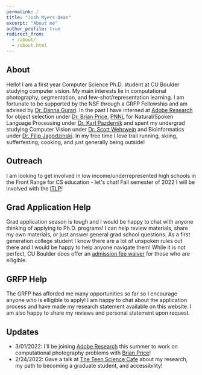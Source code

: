 ```yaml
---
permalink: /
title: "Josh Myers-Dean"
excerpt: "About me"
author_profile: true
redirect_from: 
  - /about/
  - /about.html
---
```

## About
Hello! I am a first year Computer Science Ph.D. student at CU Boulder studying computer vision. My main interests lie in computational photography, segmentation, and few-shot/representation learning. I am fortunate to be supported by the NSF through a GRFP Fellowship and am advised by [Dr. Danna Gurari](https://home.cs.colorado.edu/~DrG/AboutMe.html). In the past I have interned at [Adobe Research](https://research.adobe.com/) for object selection under [Dr. Brian Price](https://www.brianpricephd.com/), [PNNL](https://www.pnnl.gov/) for Natural/Spoken Language Processing under [Dr. Karl Pazdernik](https://www.linkedin.com/in/karl-pazdernik-1283b392/) and spent my undergrad studying Computer Vision under [Dr. Scott Wehrwein](https://facultyweb.cs.wwu.edu/~wehrwes/) and Bioinformatics under [Dr. Filip Jagodzinski](https://facultyweb.cs.wwu.edu/~jagodzf/). In my free time I love trail running, skiing, sufferfesting, cooking, and just generally being outside!


## Outreach
I am looking to get involved in low income/underrepresented high schools in the Front Range for CS education - let's chat! Fall semester of 2022 I will be involved with the [ITLP](https://itll.colorado.edu/)!

## Grad Application Help
Grad application season is tough and I would be happy to chat with anyone thinking of applying to Ph.D. programs! I can help review materials, share my own materials, or just answer general grad school questions. As a first generation college student I know there are a lot of unspoken rules out there and I would be happy to help anyone navigate them! While it is not perfect, CU Boulder does offer an [admission fee waiver](https://www.colorado.edu/engineering/admissions/graduate-students/graduate-application-fee-waiver) for those who are elligible.

## GRFP Help
The GRFP has afforded me many opportunities so far so I encourage anyone who is elligible to apply! I am happy to chat about the application process and have made my research statement available on this website. I am also happy to share my reviews and personal statement upon request.

## Updates
- 3/01/2022: I'll be joining [Adobe Research](https://research.adobe.com/) this summer to work on computational photography problems with [Brian Price](https://www.brianpricephd.com/)!
- 2/24/2022: Gave a talk at [The Teen Science Cafe](https://teensciencecafe.org/cafes/science-discovery-teen-cafe/) about my research, my path to becoming a graduate student, and accessibility! 
